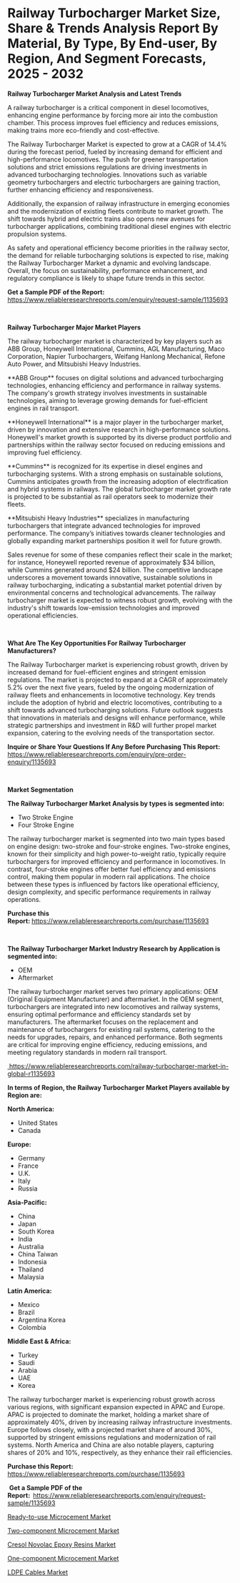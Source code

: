 <p><h1>Railway Turbocharger Market Size, Share & Trends Analysis Report By Material, By Type, By End-user, By Region, And Segment Forecasts, 2025 - 2032</h1></p><p><strong>Railway Turbocharger Market Analysis and Latest Trends</strong></p>
<p><p>A railway turbocharger is a critical component in diesel locomotives, enhancing engine performance by forcing more air into the combustion chamber. This process improves fuel efficiency and reduces emissions, making trains more eco-friendly and cost-effective. </p><p>The Railway Turbocharger Market is expected to grow at a CAGR of 14.4% during the forecast period, fueled by increasing demand for efficient and high-performance locomotives. The push for greener transportation solutions and strict emissions regulations are driving investments in advanced turbocharging technologies. Innovations such as variable geometry turbochargers and electric turbochargers are gaining traction, further enhancing efficiency and responsiveness. </p><p>Additionally, the expansion of railway infrastructure in emerging economies and the modernization of existing fleets contribute to market growth. The shift towards hybrid and electric trains also opens new avenues for turbocharger applications, combining traditional diesel engines with electric propulsion systems. </p><p>As safety and operational efficiency become priorities in the railway sector, the demand for reliable turbocharging solutions is expected to rise, making the Railway Turbocharger Market a dynamic and evolving landscape. Overall, the focus on sustainability, performance enhancement, and regulatory compliance is likely to shape future trends in this sector.</p></p>
<p><strong>Get a Sample PDF of the Report:&nbsp;</strong> <a href="https://www.reliableresearchreports.com/enquiry/request-sample/1135693?utm_campaign=13&utm_medium=2&utm_source=Github&utm_content=ia&utm_term=25032025&utm_id=railway-turbocharger">https://www.reliableresearchreports.com/enquiry/request-sample/1135693</a></p>
<p>&nbsp;</p>
<p><strong>Railway Turbocharger Major Market Players</strong></p>
<p><p>The railway turbocharger market is characterized by key players such as ABB Group, Honeywell International, Cummins, AGL Manufacturing, Maco Corporation, Napier Turbochargers, Weifang Hanlong Mechanical, Refone Auto Power, and Mitsubishi Heavy Industries. </p><p>**ABB Group** focuses on digital solutions and advanced turbocharging technologies, enhancing efficiency and performance in railway systems. The company's growth strategy involves investments in sustainable technologies, aiming to leverage growing demands for fuel-efficient engines in rail transport.</p><p>**Honeywell International** is a major player in the turbocharger market, driven by innovation and extensive research in high-performance solutions. Honeywell's market growth is supported by its diverse product portfolio and partnerships within the railway sector focused on reducing emissions and improving fuel efficiency.</p><p>**Cummins** is recognized for its expertise in diesel engines and turbocharging systems. With a strong emphasis on sustainable solutions, Cummins anticipates growth from the increasing adoption of electrification and hybrid systems in railways. The global turbocharger market growth rate is projected to be substantial as rail operators seek to modernize their fleets.</p><p>**Mitsubishi Heavy Industries** specializes in manufacturing turbochargers that integrate advanced technologies for improved performance. The company’s initiatives towards cleaner technologies and globally expanding market partnerships position it well for future growth.</p><p>Sales revenue for some of these companies reflect their scale in the market; for instance, Honeywell reported revenue of approximately $34 billion, while Cummins generated around $24 billion. The competitive landscape underscores a movement towards innovative, sustainable solutions in railway turbocharging, indicating a substantial market potential driven by environmental concerns and technological advancements. The railway turbocharger market is expected to witness robust growth, evolving with the industry's shift towards low-emission technologies and improved operational efficiencies.</p></p>
<p>&nbsp;</p>
<p><strong>What Are The Key Opportunities For Railway Turbocharger Manufacturers?</strong></p>
<p><p>The Railway Turbocharger market is experiencing robust growth, driven by increased demand for fuel-efficient engines and stringent emission regulations. The market is projected to expand at a CAGR of approximately 5.2% over the next five years, fueled by the ongoing modernization of railway fleets and enhancements in locomotive technology. Key trends include the adoption of hybrid and electric locomotives, contributing to a shift towards advanced turbocharging solutions. Future outlook suggests that innovations in materials and designs will enhance performance, while strategic partnerships and investment in R&D will further propel market expansion, catering to the evolving needs of the transportation sector.</p></p>
<p><strong>Inquire or Share Your Questions If Any Before Purchasing This Report:</strong> <a href="https://www.reliableresearchreports.com/enquiry/pre-order-enquiry/1135693?utm_campaign=13&utm_medium=2&utm_source=Github&utm_content=ia&utm_term=25032025&utm_id=railway-turbocharger">https://www.reliableresearchreports.com/enquiry/pre-order-enquiry/1135693</a></p>
<p>&nbsp;</p>
<p><strong>Market Segmentation</strong></p>
<p><strong>The Railway Turbocharger Market Analysis by types is segmented into:</strong></p>
<p><ul><li>Two Stroke Engine</li><li>Four Stroke Engine</li></ul></p>
<p><p>The railway turbocharger market is segmented into two main types based on engine design: two-stroke and four-stroke engines. Two-stroke engines, known for their simplicity and high power-to-weight ratio, typically require turbochargers for improved efficiency and performance in locomotives. In contrast, four-stroke engines offer better fuel efficiency and emissions control, making them popular in modern rail applications. The choice between these types is influenced by factors like operational efficiency, design complexity, and specific performance requirements in railway operations.</p></p>
<p><strong>Purchase this Report:&nbsp;</strong><a href="https://www.reliableresearchreports.com/purchase/1135693?utm_campaign=13&utm_medium=2&utm_source=Github&utm_content=ia&utm_term=25032025&utm_id=railway-turbocharger">https://www.reliableresearchreports.com/purchase/1135693</a></p>
<p>&nbsp;</p>
<p><strong>The Railway Turbocharger Market Industry Research by Application is segmented into:</strong></p>
<p><ul><li>OEM</li><li>Aftermarket</li></ul></p>
<p><p>The railway turbocharger market serves two primary applications: OEM (Original Equipment Manufacturer) and aftermarket. In the OEM segment, turbochargers are integrated into new locomotives and railway systems, ensuring optimal performance and efficiency standards set by manufacturers. The aftermarket focuses on the replacement and maintenance of turbochargers for existing rail systems, catering to the needs for upgrades, repairs, and enhanced performance. Both segments are critical for improving engine efficiency, reducing emissions, and meeting regulatory standards in modern rail transport.</p></p>
<p><a href="https://www.reliableresearchreports.com/railway-turbocharger-market-in-global-r1135693?utm_campaign=13&utm_medium=2&utm_source=Github&utm_content=ia&utm_term=25032025&utm_id=railway-turbocharger">&nbsp;https://www.reliableresearchreports.com/railway-turbocharger-market-in-global-r1135693</a></p>
<p><strong>In terms of Region, the Railway Turbocharger Market Players available by Region are:</strong></p>
<p>
    <p> <strong> North America: </strong>
        <ul>
            <li>United States</li>
            <li>Canada</li>
        </ul>
        </p> 
    <p> <strong> Europe: </strong>
        <ul>
            <li>Germany</li>
            <li>France</li>
            <li>U.K.</li>
            <li>Italy</li>
            <li>Russia</li>
        </ul>
        </p> 
    <p> <strong> Asia-Pacific: </strong>
        <ul>
            <li>China</li>
            <li>Japan</li>
            <li>South Korea</li>
            <li>India</li>
            <li>Australia</li>
            <li>China Taiwan</li>
            <li>Indonesia</li>
            <li>Thailand</li>
            <li>Malaysia</li>
        </ul>
        </p> 
    <p> <strong> Latin America: </strong>
        <ul>
            <li>Mexico</li>
            <li>Brazil</li>
            <li>Argentina Korea</li>
            <li>Colombia</li>
        </ul>
        </p> 
    <p> <strong> Middle East & Africa: </strong>
        <ul>
            <li>Turkey</li>
            <li>Saudi</li>
            <li>Arabia</li>
            <li>UAE</li>
            <li>Korea</li>
        </ul>
    </p>
    </p>
<p><p>The railway turbocharger market is experiencing robust growth across various regions, with significant expansion expected in APAC and Europe. APAC is projected to dominate the market, holding a market share of approximately 40%, driven by increasing railway infrastructure investments. Europe follows closely, with a projected market share of around 30%, supported by stringent emissions regulations and modernization of rail systems. North America and China are also notable players, capturing shares of 20% and 10%, respectively, as they enhance their rail efficiencies.</p></p>
<p><strong>Purchase this Report: </strong><a href="https://www.reliableresearchreports.com/purchase/1135693?utm_campaign=13&utm_medium=2&utm_source=Github&utm_content=ia&utm_term=25032025&utm_id=railway-turbocharger">https://www.reliableresearchreports.com/purchase/1135693</a></p>
<p>&nbsp;<strong>Get a Sample PDF of the Report:&nbsp;&nbsp;</strong><a href="https://www.reliableresearchreports.com/enquiry/request-sample/1135693?utm_campaign=13&utm_medium=2&utm_source=Github&utm_content=ia&utm_term=25032025&utm_id=railway-turbocharger">https://www.reliableresearchreports.com/enquiry/request-sample/1135693</a></p>
<p><strong></strong></p>
<p><p><a href="https://github.com/muhjanaidu/Market-Research-Report-List-1/blob/main/ready-to-use-microcement-market.md?utm_campaign=13&utm_medium=2&utm_source=Github&utm_content=ia&utm_term=25032025&utm_id=railway-turbocharger">Ready-to-use Microcement Market</a></p><p><a href="https://github.com/popupioo/Market-Research-Report-List-1/blob/main/two-component-microcement-market.md?utm_campaign=13&utm_medium=2&utm_source=Github&utm_content=ia&utm_term=25032025&utm_id=railway-turbocharger">Two-component Microcement Market</a></p><p><a href="https://github.com/lestymbango/Market-Research-Report-List-1/blob/main/cresol-novolac-epoxy-resins-market.md?utm_campaign=13&utm_medium=2&utm_source=Github&utm_content=ia&utm_term=25032025&utm_id=railway-turbocharger">Cresol Novolac Epoxy Resins Market</a></p><p><a href="https://github.com/briandahm87/Market-Research-Report-List-1/blob/main/one-component-microcement-market.md?utm_campaign=13&utm_medium=2&utm_source=Github&utm_content=ia&utm_term=25032025&utm_id=railway-turbocharger">One-component Microcement Market</a></p><p><a href="https://github.com/felishtimoti/Market-Research-Report-List-1/blob/main/ldpe-cables-market.md?utm_campaign=13&utm_medium=2&utm_source=Github&utm_content=ia&utm_term=25032025&utm_id=railway-turbocharger">LDPE Cables Market</a></p></p>